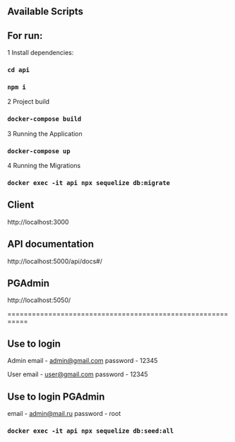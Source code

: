 ## Available Scripts

## For run:

1 Install dependencies:

### `cd api`

### `npm i`

2 Project build

### `docker-compose build`

3 Running the Application

### `docker-compose up`

4 Running the Migrations

### `docker exec -it api npx sequelize db:migrate`

## Client

http://localhost:3000

## API documentation

http://localhost:5000/api/docs#/

## PGAdmin

http://localhost:5050/

===========================================================

## Use to login

Admin
email - admin@gmail.com
password - 12345

User
email - user@gmail.com
password - 12345

## Use to login PGAdmin

email - admin@mail.ru
password - root

### `docker exec -it api npx sequelize db:seed:all`
